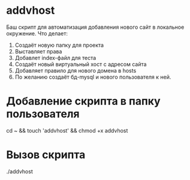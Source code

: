 # addvhost
Баш скрипт для автоматизация добавления нового сайт в локальное окружение.
Что делает:
1) Создаёт новую папку для проекта
2) Выставляет права
3) Добавлет index-файл для теста
4) Создаёт новый виртуальный хост с адресом сайта
5) Добавляет правило для нового домена в hosts
6) По желанию создаёт бд-mysql и нового пользователя к ней.

# Добавление скрипта в папку пользователя 
cd ~ && touch 'addvhost' && chmod +x addvhost
# Вызов скрипта
./addvhost
